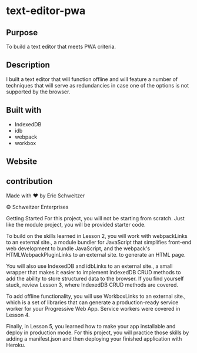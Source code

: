 # text-editor-pwa

## Purpose

To build a text editor that meets PWA criteria. 

## Description
 I built a text editor that will function offline and will feature a number of techniques that will serve as redundancies in case one of the options is not supported by the browser.



## Built with
* IndexedDB
* idb
* webpack
* workbox

## Website


## contribution
Made with ❤️ by Eric Schweitzer

&copy; Schweitzer Enterprises


Getting Started
For this project, you will not be starting from scratch. Just like the module project, you will be provided starter code.

To build on the skills learned in Lesson 2, you will work with webpackLinks to an external site., a module bundler for JavaScript that simplifies front-end web development to bundle JavaScript, and the webpack's HTMLWebpackPluginLinks to an external site. to generate an HTML page.

You will also use IndexedDB and idbLinks to an external site., a small wrapper that makes it easier to implement IndexedDB CRUD methods to add the ability to store structured data to the browser. If you find yourself stuck, review Lesson 3, where IndexedDB CRUD methods are covered.

To add offline functionality, you will use WorkboxLinks to an external site., which is a set of libraries that can generate a production-ready service worker for your Progressive Web App. Service workers were covered in Lesson 4.

Finally, in Lesson 5, you learned how to make your app installable and deploy in production mode. For this project, you will practice those skills by adding a manifest.json and then deploying your finished application with Heroku.

<!-- AS A developer
I WANT to create notes or code snippets with or without an internet connection
SO THAT I can reliably retrieve them for later use -->

<!-- GIVEN a text editor web application
WHEN I open my application in my editor
THEN I should see a client-server folder structure
WHEN I run `npm start` from the root directory
THEN I find that my application should start up the back end and serve the client
WHEN I run the text editor application from my terminal
THEN I find that my JavaScript files have been bundled using webpack
WHEN I run my webpack plugins
THEN I find that I have a generated HTML file, service worker, and a manifest file
WHEN I use next-gen JavaScript in my application
THEN I find that the text editor still functions in the browser without errors
WHEN I open the text editor
THEN I find that IndexedDB has immediately created a database storage
WHEN I enter content and subsequently click off of the DOM window
THEN I find that the content in the text editor has been saved with IndexedDB
WHEN I reopen the text editor after closing it
THEN I find that the content in the text editor has been retrieved from our IndexedDB database
WHEN I click on the Install button
THEN I download my web application as an icon on my desktop
WHEN I load my web application
THEN I should have a registered service worker using Workbox
WHEN I register a service worker
THEN I should have my static assets precached upon loading along with subsequent pages and static assets
WHEN I deploy to Heroku
THEN I should have proper build scripts for a webpack application -->

<!-- You are required to submit the following for review:

The URL of the deployed application.

The URL of the GitHub repository, with a unique name and a README describing the project. -->

<!-- You will deploy this full-stack application to Heroku using the Heroku Deployment Guide on the Full-Stack Blog  link to heroku deployment guide in docs-->